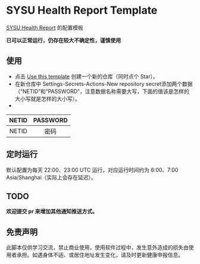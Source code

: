 # SYSU Health Report Template

[SYSU Health Report](https://github.com/djh29/SYSU-HealthReport) 的配置模板

**已可以正常运行，仍存在较大不确定性，谨慎使用**

## 使用

- 点击 [Use this template](https://github.com/djh29/wsc/generate) 创建一个新的仓库（同时点个 Star）。
- 在新仓库中 Settings-Secrets-Actions-New repository secret添加两个数据（“NETID”和“PASSWORD”，注意数据名称需要大写，下面的值该是怎样的大小写就是怎样的大小写）。
- 
| NETID | PASSWORD |
| :-----: | :--------: |
| NETID |   密码    |

## 定时运行

默认配置为每天 22:00、23:00 UTC 运行，对应运行时间约为 6:00、7:00 Asia/Shanghai（实际上会存在延迟）。

## TODO

**欢迎提交 pr 来增加其他通知推送方式。**

## 免责声明

此脚本仅供学习交流，禁止商业使用，使用软件过程中，发生意外造成的损失由使用者承担。如遇身体不适、或居住地址发生变化，请及时更新健康申报信息。

